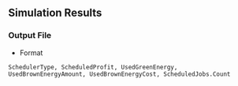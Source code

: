 ## Simulation Results

### Output File
- Format
```
SchedulerType, ScheduledProfit, UsedGreenEnergy, UsedBrownEnergyAmount, UsedBrownEnergyCost, ScheduledJobs.Count
```
